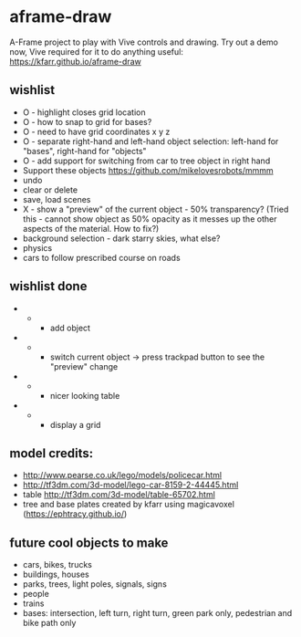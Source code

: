 # aframe-draw
A-Frame project to play with Vive controls and drawing. Try out a demo now, Vive required for it to do anything useful:
https://kfarr.github.io/aframe-draw


## wishlist
* O - highlight closes grid location
* O - how to snap to grid for bases?
* O - need to have grid coordinates x y z
* O - separate right-hand and left-hand object selection: left-hand for "bases", right-hand for "objects"
* O - add support for switching from car to tree object in right hand
* Support these objects https://github.com/mikelovesrobots/mmmm
* undo
* clear or delete
* save, load scenes
* X - show a "preview" of the current object - 50% transparency? (Tried this - cannot show object as 50% opacity as it messes up the other aspects of the material. How to fix?)
* background selection - dark starry skies, what else?
* physics
* cars to follow prescribed course on roads


## wishlist done
* * - add object
* * - switch current object -> press trackpad button to see the "preview" change
* * - nicer looking table
* * - display a grid

## model credits:
* http://www.pearse.co.uk/lego/models/policecar.html
* http://tf3dm.com/3d-model/lego-car-8159-2-44445.html
* table http://tf3dm.com/3d-model/table-65702.html
* tree and base plates created by kfarr using magicavoxel (https://ephtracy.github.io/)

## future cool objects to make
* cars, bikes, trucks
* buildings, houses
* parks, trees, light poles, signals, signs
* people
* trains
* bases: intersection, left turn, right turn, green park only, pedestrian and bike path only
